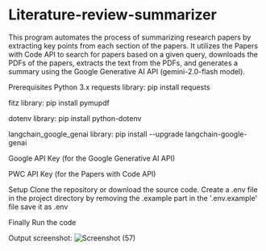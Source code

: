 # Literature-review-summarizer

This program automates the process of summarizing research papers by extracting key points from each section of the papers. It utilizes the Papers with Code API to search for papers based on a given query, downloads the PDFs of the papers, extracts the text from the PDFs, and generates a summary using the Google Generative AI API (gemini-2.0-flash model).

Prerequisites
Python 3.x
requests library: pip install requests

fitz library: pip install pymupdf

dotenv library: pip install python-dotenv

langchain_google_genai library: pip install --upgrade langchain-google-genai

Google API Key (for the Google Generative AI API)        

PWC API Key (for the Papers with Code API)

Setup
Clone the repository or download the source code.
Create a .env file in the project directory by removing the .example part in the '.env.example' file save it as .env

Finally
Run the code

Output screenshot:
![Screenshot (57)](https://github.com/user-attachments/assets/83da00a7-0c51-4e46-b2cc-68e1cba77f30)
